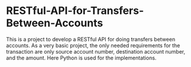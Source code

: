 # RESTful-API-for-Transfers-Between-Accounts
This is a project to develop a RESTful API for doing transfers between accounts. As a very basic project, the only needed requirements for the transaction are only source account number, destination account number, and the amount. Here Python is used for the implementations.
